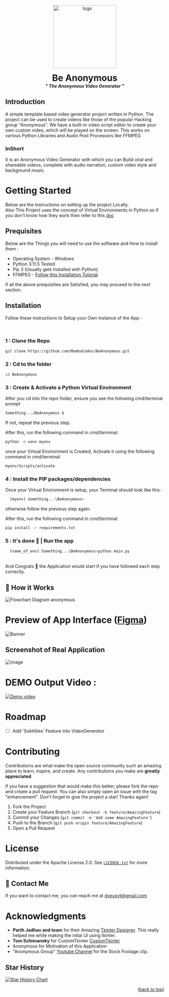 <div id="top"></div>

<p align="center">
  <img width="200" src="https://user-images.githubusercontent.com/87000693/205107683-ba6896dc-6776-48c6-9ae8-d4b13c4751ab.png" alt="logo">
  <h1 align="center" style="margin: 0 auto 0 auto;">Be Anonymous</h1>
  <h5 align="center" style="margin: 0 auto 0 auto;"> " The Anonymous Video Generator "</h5>
  </p>


 ##  Introduction
A simple template based video generator project written in Python. The project can be used to create videos like those of the popular Hacking group "Anonymous". We have a built-in video script editor to create your own custom video, which will be played on the screen. This works on various Python Libraries and Audio Post Processors like FFMPEG

### InShort
It is an Anonymous Video Generator with which you can Build viral and shareable videos, complete with audio narration, custom video style and background music.


  
# Getting Started  
Below are the Instructions on setting up the project Locally.</br>
Also This Project uses the concept of Virtual Environments in Python so if you don't know how they work then refer to this [doc](
https://docs.python.org/3/tutorial/venv.html)


## Prequisites 
Below are the Things you will need to use the software and How to install them :
- Operating System - Windows
- Python 3.11.5 Tested
- Pip 3 (Usually gets Installed with Python)
- FFMPEG - [Follow this Installation Tutorial](https://www.youtube.com/watch?v=4jx2_j5Seew)

if all the above prequisities are Satisfied, you may proceed to the next section.

## Installation
Follow these instructions to Setup your Own instance of the App :

</br>


### 1 : Clone the Repo 
```sh
git clone https://github.com/MambaCodes/BeAnonymous.git
```

### 2 : Cd to the folder
```sh
cd BeAnonymous
```

### 3 : Create & Activate a Python Virtual Environment
After you cd into the repo folder, ensure you see the following cmd/terminal prompt
```sh
Something.../BeAnonymous $
```

If not, repeat the previous step.

After this, run the following command in cmd/terminal:
```sh
python -m venv myenv
```

once your Virtual Environment is Created, Activate it using the following command in cmd/terminal:
```sh
myenv/Scripts/activate
```

### 4 : Install the PIP packages/dependencies
Once your Virtual Environment is setup, your Terminal should look like this :
```sh
  (myenv) Something...\BeAnonymous>
```
otherwise follow the previous step again.

After this, run the following command in cmd/terminal:

```sh
pip install -r requirements.txt
```

### 5 : It's done 🎉 | Run the app
```bash
  (name_of_env) Something...\BeAnonymous>python main.py
```
</br>
And Congrats 🎉 the Application would start if you have followed each step correctly.


</br>
  


## 📐 How it Works
![Flowchart Diagram anonymous](https://user-images.githubusercontent.com/87000693/205112261-6e994daf-42d4-4adf-a835-3de2aff2d848.png)



# Preview of App Interface ([Figma](https://www.figma.com/file/j5xS8mmcligDYr73Ba55Ru/BeAnonymous?node-id=0%3A1&t=CwW9WR9BCzLs5T4b-1))
![Banner](https://user-images.githubusercontent.com/87000693/205113602-3353c7c7-3b2f-4463-9464-683fe5120304.png)

## Screenshot of Real Application
![image](https://user-images.githubusercontent.com/87000693/205495685-008898e3-5a8c-4c1e-bea2-01565b956fc7.png)


# DEMO Output Video : 
[![Demo video](https://img.youtube.com/vi/FgMfoMXQfMM/maxresdefault.jpg)](https://www.youtube.com/watch?v=hmOEzcqPmREhttps://www.youtube.com/watch?v=hmOEzcqPmRE)


# Roadmap

- [ ] Add 'Subtitiles' Feature into VideoGenerator 


# Contributing

Contributions are what make the open source community such an amazing place to learn, inspire, and create. Any contributions you make are **greatly appreciated**.

If you have a suggestion that would make this better, please fork the repo and create a pull request. You can also simply open an issue with the tag "enhancement".
Don't forget to give the project a star! Thanks again!

1. Fork the Project
2. Create your Feature Branch (`git checkout -b feature/AmazingFeature`)
3. Commit your Changes (`git commit -m 'Add some AmazingFeature'`)
4. Push to the Branch (`git push origin feature/AmazingFeature`)
5. Open a Pull Request

# License

Distributed under the Apache License 2.0. See [`LICENSE.txt`](/LICENSE.txt) for more information.


## 📝 Contact Me
If you want to contact me, you can
reach me at dyeusyt@gmail.com

# Acknowledgments

-   **Parth Jadhav and team** for their Amazing [Tkinter Designer](https://github.com/ParthJadhav/Tkinter-Designer). This really helped me while making the intial UI using tkinter.
-  **Tom Schimansky** for CustomTkinter [CustomTkinter](https://github.com/TomSchimansky/CustomTkinter)
-   Anonymous for Motivation of this Application
-   "Anonymous Group" [Youtube Channel](https://www.youtube.com/@AnonymousGroup) for the Stock Footage clip.

## Star History

[![Star History Chart](https://api.star-history.com/svg?repos=MambaCodes/BeAnonymous&type=Date)](https://www.star-history.com/#MambaCodes/BeAnonymous&Date)


<p align="right">(<a href="#top">back to top</a>)</p>




